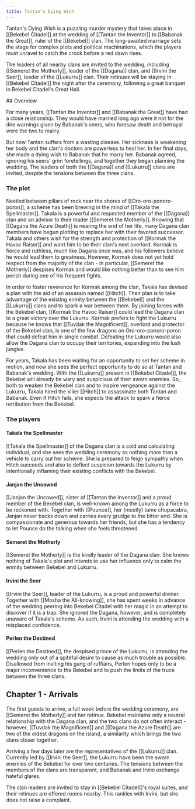```yaml
---
title: Tantan's Dying Wish
---
```


Tantan's Dying Wish is a puzzling murder mystery that takes place in [[Bekebel Citadel]] at the wedding of [[Tantan the Inventor]] to [[Babanak the Great]], ruler of the [[Bekebel]] clan. The long-awaited marriage sets the stage for complex plots and political machinations, which the players must unravel to catch the crook before a red dawn rises.

The leaders of all nearby clans are invited to the wedding, including [[Semeret the Motherly]], leader of the [[Dagana]] clan, and [[Irvini the Seer]], leader of the [[Lukurru]] clan. Their retinues will be staying in [[Bekebel Citadel]] the night after the ceremony, following a great banquet in Bekebel Citadel's Great Hall.

<spoiler>
## Overview

For many years, [[Tantan the Inventor]] and [[Babanak the Great]] have had a close relationship. They would have married long ago were it not for the dire warnings given by Babanak's seers, who foresaw death and betrayal were the two to marry.

But now Tantan suffers from a wasting disease. Her sickness is weakening her body and the clan's doctors are powerless to heal her. In her final days, she made a dying wish to Babanak that he marry her. Babanak agreed, ignoring his seers' grim foretellings, and together they began planning the wedding. The leaders of both the [[Dagana]] and [[Lukurru]] clans are invited, despite the tensions between the three clans.

### The plot

Nestled between pillars of rock near the shores of [[Oro-oro-ponoro-poron]], a scheme has been brewing in the mind of [[Takala the Spellmaster]]. Takala is a powerful and respected member of the [[Dagana]] clan and an advisor to their leader [[Semeret the Motherly]]. Knowing that [[Dagana the Azure Death]] is nearing the end of her life, many Dagana clan members have begun plotting to replace her with their favored successor. Takala and others wish for the strength and protection of [[Kormak the Havoc Raiser]] and want him to be their clan's next overlord. Kormak is fierce and ruthless, much like Dagana once was, and his followers believe he would lead them to greatness. However, Kormak does not yet hold respect from the majority of the clan - in particular, [[Semeret the Motherly]] despises Kormak and would like nothing better than to see him perish during one of his frequent fights.

In order to foster reverence for Kormak among the clan, Takala has devised a plan with the aid of an assassin named [[Hitch]]. Their plan is to take advantage of the existing enmity between the [[Bekebel]] and the [[Lukurru]] clans and to spark a war between them. By joining forces with the Bekebel clan, [[Kormak the Havoc Raiser]] could lead the Dagana clan to a great victory over the Lukurru. Kormak prefers to fight the Lukurru because he knows that [[Tuvdak the Magnificent]], overlord and protector of the Bekebel clan, is one of the few dragons on Oro-oro-ponoro-poron that could defeat him in single combat. Defeating the Lukurru would also allow the Dagana clan to occupy their territories, expanding into the lush jungles.

For years, Takala has been waiting for an opportunity to set her scheme in motion, and now she sees the perfect opportunity to do so at Tantan and Babanak's wedding. With the [[Lukurru]] present in [[Bekebel Citadel]], the Bekebel will already be wary and suspicious of their sworn enemies. So, both to weaken the Bekebel clan and to inspire vengeance against the Lukurru, Takala hired the killer [[Hitch]] to assassinate both Tantan and Babanak. Even if Hitch fails, she expects the attack to spark a fierce retribution from the Bekebel.

### The players

#### Takala the Spellmaster

[[Takala the Spellmaster]] of the Dagana clan is a cold and calculating individual, and she sees the wedding ceremony as nothing more than a vehicle to carry out her scheme. She is prepared to feign sympathy when Hitch succeeds and also to deflect suspicion towards the Lukurru by intentionally inflaming their existing conflicts with the Bekebel.

#### Janjan the Uncowed

[[Janjan the Uncowed]], sister of [[Tantan the Inventor]] and a proud member of the Bekebel clan, is well-known among the Lukurru as a force to be reckoned with. Together with [[Pounce]], her (mostly) tame chupacabra, Janjan never backs down and carries every grudge to the bitter end. She is compassionate and generous towards her friends, but she has a tendency to let Pounce do the talking when she feels threatened.

#### Semeret the Motherly

[[Semeret the Motherly]] is the kindly leader of the Dagana clan. She knows nothing of Takala's plot and intends to use her influence only to calm the enmity between Bekebel and Lukurru.

#### Irvini the Seer

[[Irvini the Seer]], leader of the Lukurru, is a proud and powerful diviner. Together with [[Mosha the All-knowing]], she has spent weeks in advance of the wedding peering into Bekebel Citadel with her magic in an attempt to discover if it is a trap. She ignored the Dagana, however, and is completely unaware of Takala's scheme. As such, Irvini is attending the wedding with a misplaced confidence.

#### Perlen the Destined

[[Perlen the Destined]], the despised prince of the Lukurru, is attending the wedding only out of a spiteful desire to cause as much trouble as possible. Disallowed from inviting his gang of ruffians, Perlen hopes only to be a major inconvenience to the Bekebel and to push the limits of the truce between the three clans.

## Chapter 1 - Arrivals

The first guests to arrive, a full week before the wedding ceremony, are [[Semeret the Motherly]] and her retinue. Bekebel maintains only a neutral relationship with the Dagana clan, and the two clans do not often interact - however, [[Tuvdak the Magnificent]] and [[Dagana the Azure Death]] are two of the oldest dragons on the island, a similarity which brings the two clans closer together.

Arriving a few days later are the representatives of the [[Lukurru]] clan. Currently led by [[Irvini the Seer]], the Lukurru have been the sworn enemies of the Bekebel for over two centuries. The tensions between the members of the clans are transparent, and Babanak and Irvini exchange hateful glares.

The clan leaders are invited to stay in [[Bekebel Citadel]]'s royal suites, and their retinues are offered rooms nearby. This rankles with Irvini, but she does not raise a complaint.

</spoiler>
